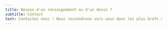 ```yaml
---
title: Besoin d'un renseignement ou d'un devis ?
subtitle: Contact
text: Contactez nous ! Nous reviendrons vers vous dans les plus brefs délais.
---
```

